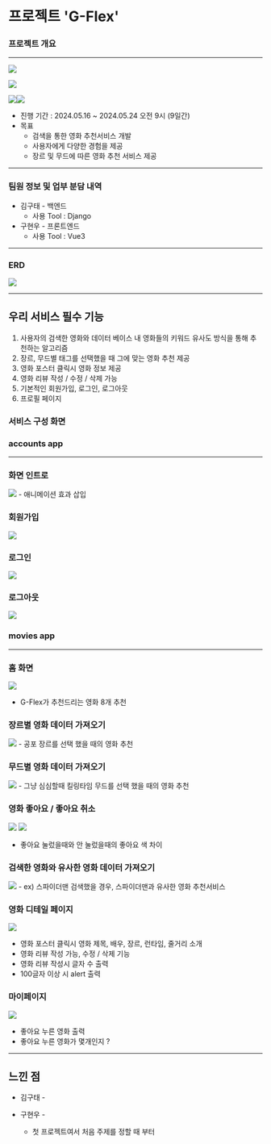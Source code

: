 # 프로젝트 'G-Flex'

### 프로젝트 개요

---


<img src ="https://img.shields.io/badge/service-Web-red"></img>


<img src ="https://img.shields.io/badge/frontend-Vue-green"></img>


<img src ="https://img.shields.io/badge/backend-Django-092E20"></img><img src ="https://img.shields.io/badge/Database-Sqlite-003B57"></img>

- 진행 기간 : 2024.05.16 ~ 2024.05.24 오전 9시 (9일간) 
- 목표 
  - 검색을 통한 영화 추천서비스 개발
  - 사용자에게 다양한 경험을 제공
  - 장르 및 무드에 따른 영화 추천 서비스 제공

---
### 팀원 정보 및 업부 분담 내역
- 김구태 - 백엔드
  - 사용 Tool : Django
- 구현우 - 프론트엔드
  - 사용 Tool : Vue3

---
### ERD

<img src ="assets/ERD(edited).png"></img>


---

## 우리 서비스 필수 기능


1. 사용자의 검색한 영화와 데이터 베이스 내 영화들의 키워드 유사도 방식을 통해 추천하는 알고리즘
2. 장르, 무드별 태그를 선택했을 때 그에 맞는 영화 추천 제공
3. 영화 포스터 클릭시 영화 정보 제공
4. 영화 리뷰 작성 / 수정 / 삭제 가능
5. 기본적인 회원가입, 로그인, 로그아웃
6. 프로필 페이지


### 서비스 구성 화면

### accounts app
---
  ### 화면 인트로
<img src ="assets/record.gif"></img>
    - 애니메이션 효과 삽입
  ### 회원가입
<img src ="assets/image.png"></img>
  ### 로그인
<img src ="assets/image-1.png"></img>
  ### 로그아웃
<img src ="assets/image-2.png"></img>

### movies app
---
  ### 홈 화면
<img src ="assets/image-11.png"></img>
  - G-Flex가 추천드리는 영화 8개 추천

  ### 장르별 영화 데이터 가져오기
<img src ="assets/image-4.png"></img>
      - 공포 장르를 선택 했을 때의 영화 추천
  
  ### 무드별 영화 데이터 가져오기
<img src ="assets/image-5.png"></img>
      - 그냥 심심할때 킬링타임 무드를 선택 했을 때의 영화 추천
  
  ### 영화 좋아요 / 좋아요 취소 
<img src ="assets/image-6.png"></img>
<img src ="assets/image-7.png"></img>
  - 좋아요 눌렀을때와 안 눌렀을때의 좋아요 색 차이

  ### 검색한 영화와 유사한 영화 데이터 가져오기
<img src ="assets/image-8.png"></img>
    - ex) 스파이더맨 검색했을 경우, 스파이더맨과 유사한 영화 추천서비스

  ### 영화 디테일 페이지
<img src ="assets/image-9.png"></img>
  - 영화 포스터 클릭시 영화 제목, 배우, 장르, 런타임, 줄거리 소개
  - 영화 리뷰 작성 가능, 수정 / 삭제 기능
  - 영화 리뷰 작성시 글자 수 출력
  - 100글자 이상 시 alert 출력

  ### 마이페이지
<img src ="assets/image10.png"></img>
  - 좋아요 누른 영화 출력
  - 좋아요 누른 영화가 몇개인지 ? 

---

## 느낀 점 

- 김구태 -

- 구현우 - 
  - 첫 프로젝트여서 처음 주제를 정할 때 부터 

